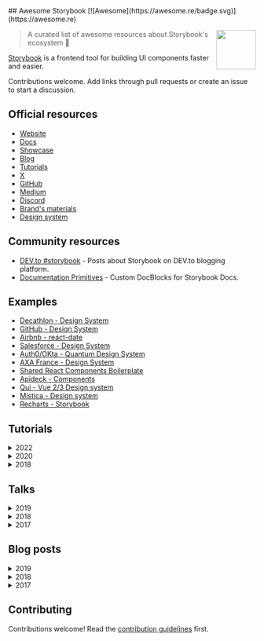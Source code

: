 <div class="github-widget" data-repo="lauthieb/awesome-storybook"></div>
## Awesome Storybook [![Awesome](https://awesome.re/badge.svg)](https://awesome.re)

[<img src="https://raw.githubusercontent.com/lauthieb/awesome-storybook/master/storybook-logo.svg?sanitize=true" align="right" width="80">](https://storybook.js.org)

> A curated list of awesome resources about Storybook's ecosystem :art:

[Storybook](https://storybook.js.org) is a frontend tool for building UI components faster and easier.

Contributions welcome. Add links through pull requests or create an issue to start a discussion.



## Official resources

- [Website](https://storybook.js.org)
- [Docs](https://storybook.js.org/docs)
- [Showcase](https://storybook.js.org/showcase)
- [Blog](https://storybook.js.org/blog)
- [Tutorials](https://storybook.js.org/tutorials/)
- [X](https://x.com/storybookjs)
- [GitHub](https://github.com/storybookjs)
- [Medium](https://medium.com/storybookjs)
- [Discord](https://discord.gg/storybook)
- [Brand's materials](https://github.com/storybookjs/brand)
- [Design system](https://master--5ccbc373887ca40020446347.chromatic.com/)

## Community resources

- [DEV.to #storybook](https://dev.to/t/storybook) - Posts about Storybook on DEV.to blogging platform.
- [Documentation Primitives](https://github.com/DAN-AKL/storybook-documentation-primitives) - Custom DocBlocks for Storybook Docs.

## Examples

- [Decathlon - Design System](https://decathlon.github.io/vitamin-web)
- [GitHub - Design System](https://primer.github.io/storybook/)
- [Airbnb - react-date](https://react-dates.github.io/react-date)
- [Salesforce - Design System](https://mashmatrix.github.io/react-lightning-design-system/)
- [Auth0/OKta - Quantum Design System](https://quantum.okta.design/)
- [AXA France - Design System](https://axafrance.github.io/react-toolkit/latest/storybook/)
- [Shared React Components Boilerplate](https://github.com/shared-components/shared-react-components-example)
- [Apideck - Components](https://www.apideck.design/)
- [Qui - Vue 2/3 Design system](https://qui-max.netlify.app/?path=/story/intro--page)
- [Mística - Design system](https://mistica-web.vercel.app/?path=/story/welcome--welcome)
- [Recharts - Storybook](https://recharts.org/en-US/storybook)

## Tutorials

<details>
<summary>2022</summary>

- [Storybook React: A Beginner's Tutorial to UI Components](https://snipcart.com/blog/storybook-react-tutorial-example)
</details>

<details>
<summary>2020</summary>

- [Simple Storybook React Setup with Dark Mode Integration](https://davidyeiser.com/tutorials/storybook-react-with-dark-mode)
</details>

<details>
<summary>2018</summary>

- [Adding Storybook Style Guide to a Create React App](https://www.youtube.com/watch?v=va-JzrmaiUM)
- [Build your components with Storybook](https://www.youtube.com/watch?v=_jttw14T52o)
</details>

## Talks

<details>
<summary>2019</summary>

- [Storybook, le playground qu'il vous faut pour vos composants UI! (FR)](https://www.youtube.com/watch?v=zMpSwo03aKo)
</details>

<details>
<summary>2018</summary>

- [VueNYC - Learn Storybook](https://www.youtube.com/watch?v=XN398jfTwQI)
</details>

<details>
<summary>2017</summary>

- [React Storybook Tutorial with Examples - Getting Started with React Storybook](https://www.youtube.com/watch?v=E2c183LS4lA)
- [React Storybook: Design, Dev, Doc, Debug Components - React Conf 2017](https://www.youtube.com/watch?v=PF0Vi-iIyoo)
</details>

## Blog posts

<details>
<summary>2019</summary>

- [How I manage to make my Storybook project the most efficient possible](https://dev.to/loicgoyet/how-i-manage-to-make-my-storybook-project-the-most-efficient-possible-2d8o)
- [Real-time accessibility testing with Storybook](https://medium.com/storybookjs/instant-accessibility-qa-linting-in-storybook-4a474b0f5347)
</details>

<details>
<summary>2018</summary>

- [Using Storybook with VueJS](https://auth0.com/blog/using-storybook-with-vuejs/)
- [Setting up Storybook for Preact](https://www.nickyt.co/blog/setting-up-storybook-for-preact-p5a/)
- [Setting Up a Component Library with React and Storybook](https://auth0.com/blog/setting-up-a-component-library-with-react-and-storybook/)
- [Storybook - UI component development tool for React, Vue, and Angular (Article focusing on React)](https://dev.to/madhu/storybook---ui-component-development-tool-for-react-vue-and-angular-article-focusing-on-react-29od)
- [Storybook vs Styleguidist](https://www.chromatic.com/blog/storybook-vs-styleguidist/)
</details>

<details>
<summary>2017</summary>

- [Five Reasons to Use Storybook Tests](https://spin.atomicobject.com/storybook-tests-react/)
</details>

## Contributing

Contributions welcome! Read the [contribution guidelines](https://github.com/lauthieb/awesome-storybook/blob/master/CONTRIBUTING.md) first.
